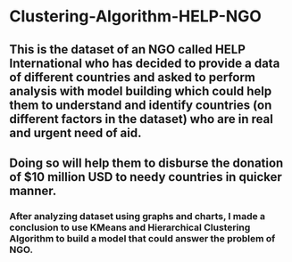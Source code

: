 # Clustering-Algorithm-HELP-NGO
## This is the dataset of an NGO called HELP International who has decided to provide a data of different countries and asked to perform analysis with model building which could help them to understand and identify countries (on different factors in the dataset) who are in real and urgent need of aid.
## Doing so will help them to disburse the donation of $10 million USD to needy countries in quicker manner.
### After analyzing dataset using graphs and charts, I made a conclusion to use KMeans and Hierarchical Clustering Algorithm to build a model that could answer the problem of NGO.
